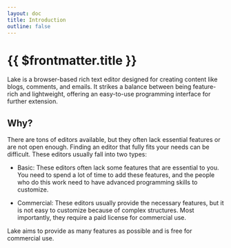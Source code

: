 ```yaml
---
layout: doc
title: Introduction
outline: false
---
```


# {{ $frontmatter.title }}

Lake is a browser-based rich text editor designed for creating content like blogs, comments, and emails. It strikes a balance between being feature-rich and lightweight, offering an easy-to-use programming interface for further extension.

## Why?

There are tons of editors available, but they often lack essential features or are not open enough. Finding an editor that fully fits your needs can be difficult. These editors usually fall into two types:

* Basic: These editors often lack some features that are essential to you. You need to spend a lot of time to add these features, and the people who do this work need to have advanced programming skills to customize.

* Commercial: These editors usually provide the necessary features, but it is not easy to customize because of complex structures. Most importantly, they require a paid license for commercial use.

Lake aims to provide as many features as possible and is free for commercial use.
